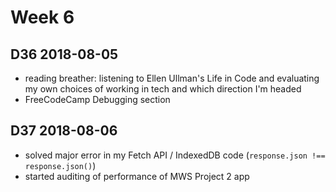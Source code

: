 # Week 6

## D36 2018-08-05

- reading breather: listening to Ellen Ullman's Life in Code and evaluating my own choices of working in tech and which direction I'm headed
- FreeCodeCamp Debugging section

## D37 2018-08-06

- solved major error in my Fetch API / IndexedDB code (`response.json !== response.json()`)
- started auditing of performance of MWS Project 2 app
